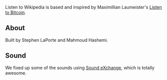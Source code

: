 Listen to Wikipedia is based and inspired by Maximillian Laumeister's [Listen to Bitcoin](http://www.listentobitcoin.com/). 

## About

Built by Stephen LaPorte and Mahmoud Hashemi.

## Sound

We fixed up some of the sounds using [Sound eXchange](http://sox.sourceforge.net/Docs/Documentation), which is totally awesome.
